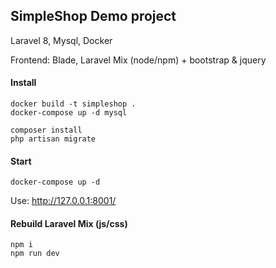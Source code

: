 
## SimpleShop Demo project

Laravel 8, Mysql, Docker

Frontend: Blade, Laravel Mix (node/npm) + bootstrap & jquery

#### Install

    docker build -t simpleshop .
    docker-compose up -d mysql

    composer install
    php artisan migrate

#### Start

    docker-compose up -d

Use: http://127.0.0.1:8001/

#### Rebuild Laravel Mix (js/css)

    npm i
    npm run dev
